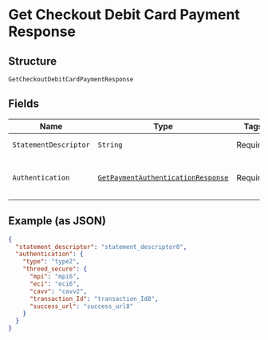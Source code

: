 
# Get Checkout Debit Card Payment Response

## Structure

`GetCheckoutDebitCardPaymentResponse`

## Fields

| Name | Type | Tags | Description | Getter | Setter |
|  --- | --- | --- | --- | --- | --- |
| `StatementDescriptor` | `String` | Required | Descrição na fatura | String getStatementDescriptor() | setStatementDescriptor(String statementDescriptor) |
| `Authentication` | [`GetPaymentAuthenticationResponse`](../../doc/models/get-payment-authentication-response.md) | Required | Payment Authentication response object data | GetPaymentAuthenticationResponse getAuthentication() | setAuthentication(GetPaymentAuthenticationResponse authentication) |

## Example (as JSON)

```json
{
  "statement_descriptor": "statement_descriptor0",
  "authentication": {
    "type": "type2",
    "threed_secure": {
      "mpi": "mpi6",
      "eci": "eci6",
      "cavv": "cavv2",
      "transaction_Id": "transaction_Id8",
      "success_url": "success_url8"
    }
  }
}
```

